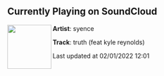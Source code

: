 ## Currently Playing on SoundCloud

[<img align="left" width="100" src="https://i1.sndcdn.com/artworks-ktKt7YRherW9f3BW-zkFz7g-t500x500.jpg">](https://soundcloud.com/syence/truth?in=syence/sets/bass-pop-ep)

**Artist**: syence 

**Track**: truth (feat kyle reynolds)

Last updated at 02/01/2022 12:01
